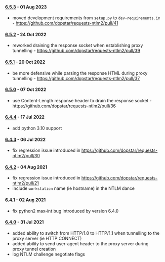 #### [6.5.3](https://github.com/dopstar/requests-ntlm2/releases/tag/6.5.3) - 01 Aug 2023
 - moved development requirements from `setup.py` to `dev-requirements.in` - https://github.com/dopstar/requests-ntlm2/pull/41

#### [6.5.2](https://github.com/dopstar/requests-ntlm2/releases/tag/6.5.2) - 24 Oct 2022
 - reworked draining the response socket when establishing proxy tunnelling - https://github.com/dopstar/requests-ntlm2/pull/39

#### [6.5.1](https://github.com/dopstar/requests-ntlm2/releases/tag/6.5.1) - 20 Oct 2022
 - be more defensive while parsing the response HTML during proxy tunnelling - https://github.com/dopstar/requests-ntlm2/pull/37

#### [6.5.0](https://github.com/dopstar/requests-ntlm2/releases/tag/6.5.0) - 07 Oct 2022
 - use Content-Length response header to drain the response socket - https://github.com/dopstar/requests-ntlm2/pull/36

#### [6.4.4](https://github.com/dopstar/requests-ntlm2/releases/tag/6.4.4) - 17 Jul 2022
 - add python 3.10 support

#### [6.4.3](https://github.com/dopstar/requests-ntlm2/releases/tag/6.4.3) - 06 Jul 2022
 - fix regression issue introduced in https://github.com/dopstar/requests-ntlm2/pull/30

#### [6.4.2](https://github.com/dopstar/requests-ntlm2/releases/tag/6.4.2) - 04 Aug 2021
 - fix regression issue introduced in https://github.com/dopstar/requests-ntlm2/pull/21
 - include `workstation` name (ie hostname) in the NTLM dance

#### [6.4.1](https://github.com/dopstar/requests-ntlm2/releases/tag/6.4.1) - 02 Aug 2021
 - fix python2 max-int bug introduced by version 6.4.0

#### [6.4.0](https://github.com/dopstar/requests-ntlm2/releases/tag/6.4.0) - 31 Jul 2021
 - added ability to switch from HTTP/1.0 to HTTP/1.1 when tunnelling to the proxy server (ie HTTP CONNECT)
 - added ability to send user-agent header to the proxy server during proxy tunnel creation 
 - log NTLM challenge negotiate flags
